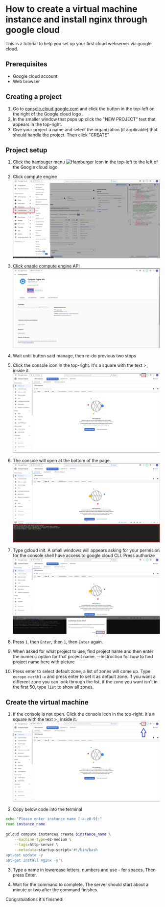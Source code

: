  # How to create a virtual machine instance and install nginx through google cloud

 This is a tutorial to help you set up your first cloud webserver via google cloud.

 ## Prerequisites
- Google cloud account
- Web browser

## Creating a project
1. Go to [console.cloud.google.com](https://console.cloud.google.com/) and click the button in the top-left on the right of the Google cloud logo .
2. In the smaller window that pops up click the "NEW PROJECT" text that appears in the top-right.
3. Give your project a name and select the organization (if applicable) that should handle the project. Then click "CREATE"

## Project setup
1. Click the hambuger menu ![Hamburger Icon](https://upload.wikimedia.org/wikipedia/commons/b/b2/Hamburger_icon.svg)
 in the top-left to the left of the Google cloud logo


2. Click compute engine
![Compute Engine](/Assets/Compute_Engine.jpg)


3. Click enable compute engine API
![Compute Engine](/Assets/Enable%20Compute%20Engine.jpg)
4. Wait until button said manage, then re-do previous two steps


5. Click the console icon in the top-right. It's a square with the text >_ inside it.
![Compute Engine](/Assets/Console%20Icon.jpg)

6. The console will open at the bottom of the page.
![Compute Engine](/Assets/Console%20%20opens%20at%20the%20bottom.png)


7. Type gcloud init. A small windows will appears asking for your permision for the console shell have access to google cloud CLI. Press authorize
![Compute Engine](/Assets/Authorize_Cloud_Shell.jpg)


8. Press ``1``, then ``Enter``, then ``1``, then ``Enter`` again. 

9. When asked for what project to use, find project name and then enter the numeric option for that project name.
--instruction for how to find project name here with picture

10. Press enter to select default zone, a list of zones will come up. Type ```europe-north1-a``` and press enter to set it as default zone. If you want a different zone you can look through the list, if the zone you want isn't in the first 50, type ```list``` to show all zones.

## Create the virtual machine
1. If the console is not open. Click the console icon in the top-right. It's a square with the text >_ inside it.
![Compute Engine](/Assets/Console_Icon.jpg)

2. Copy below code into the terminal
```bash
echo "Please enter instance name [-a-z0-9]:"
read instance_name

gcloud compute instances create $instance_name \
    --machine-type=e2-medium \
    --tags=http-server \
    --metadata=startup-script='#!/bin/bash
apt-get update -y
apt-get install nginx -y'\
```
3. Type a name in lowercase letters, numbers and use - for spaces. Then press Enter.

4. Wait for the command to complete. The server should start about a minute or two after the command finishes.

Congratulations it's finished!
